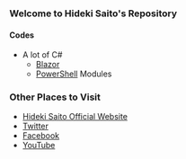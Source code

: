 ### Welcome to Hideki Saito's Repository
#### Codes

- A lot of C#
  - [Blazor](https://blazor.net)
  - [PowerShell](https://docs.microsoft.com/powershell/) Modules


### Other Places to Visit

- [Hideki Saito Official Website](https://hidekisaito.com)
- [Twitter](https://twitter.com/hideki)
- [Facebook](https://www.facebook.com/hideki)
- [YouTube](https://www.youtube.com/HidekiSaito)
